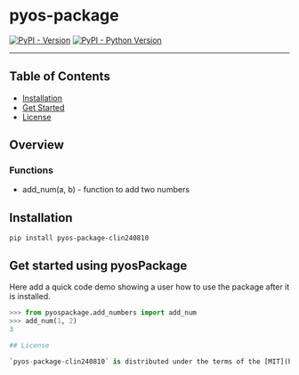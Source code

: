 # pyos-package

[![PyPI - Version](https://img.shields.io/pypi/v/pyos-package.svg)](https://test.pypi.org/project/pyos-package_clin240810)
[![PyPI - Python Version](https://img.shields.io/pypi/pyversions/pyos-package.svg)](https://test.pypi.org/project/pyos-package_clin240810)

-----

## Table of Contents

- [Installation](#installation)
- [Get Started](#get-started-using-pyospackage)
- [License](#license)

## Overview
### Functions
* add_num(a, b) - function to add two numbers

## Installation

```console
pip install pyos-package-clin240810
```

## Get started using pyosPackage

Here add a quick code demo showing a user how to use the package after it is installed.

```python
>>> from pyospackage.add_numbers import add_num
>>> add_num(1, 2)
3

## License

`pyos-package-clin240810` is distributed under the terms of the [MIT](https://spdx.org/licenses/MIT.html) license.
